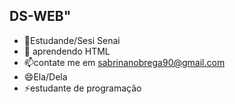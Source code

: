 ## DS-WEB"  

- 🔭Estudande/Sesi Senai
- 🌱 aprendendo HTML 
- 📫contate me em sabrinanobrega90@gmail.com
- 😄Ela/Dela
- ⚡estudante de programação